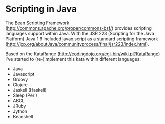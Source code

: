 Scripting in Java
=================

The Bean Scripting Framework (http://commons.apache.org/proper/commons-bsf/) provides scripting languages support within Java. With the JSR 223 (Scripting for the Java Platform) Java 1.6 included javax.script as a standard scripting framework (http://jcp.org/aboutJava/communityprocess/final/jsr223/index.html).

Based on the KataRange (http://codingdojo.org/cgi-bin/wiki.pl?KataRange) I've started to (re-)implement this kata within different languages:
- Java
- Javascript
- Groovy
- Clojure
- Jaskell (Haskell)
- Sleep (Perl)
- ABCL
- JRuby
- Jython
- Beanshell
 
